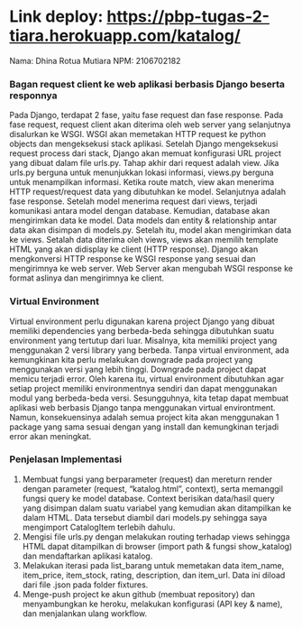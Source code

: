 # Link deploy: https://pbp-tugas-2-tiara.herokuapp.com/katalog/
Nama: Dhina Rotua Mutiara
NPM: 2106702182

### Bagan request client ke web aplikasi berbasis Django beserta responnya
Pada Django, terdapat 2 fase, yaitu fase request dan fase response. Pada fase request, request client akan diterima oleh web server yang selanjutnya disalurkan ke WSGI. WSGI akan memetakan HTTP request ke python objects dan mengeksekusi stack aplikasi. Setelah Django mengeksekusi request process dari stack, Django akan memuat konfigurasi URL project yang dibuat dalam file urls.py. Tahap akhir dari request adalah view. Jika urls.py berguna untuk menunjukkan lokasi informasi, views.py berguna untuk menampilkan informasi. Ketika route match, view akan menerima HTTP request/request data yang dibutuhkan ke model.
Selanjutnya adalah fase response. Setelah model menerima request dari views, terjadi komunikasi antara model dengan database. Kemudian, database akan mengirimkan data ke model. Data models dan entity & relationship antar data akan disimpan di models.py. Setelah itu, model akan mengirimkan data ke views. Setalah data diterima oleh views, views akan memilih template HTML yang akan didisplay ke client (HTTP response). Django akan mengkonversi HTTP response ke WSGI response yang sesuai dan mengirimnya ke web server. Web Server akan mengubah WSGI response ke format aslinya dan mengirimnya ke client.

### Virtual Environment
Virtual environment perlu digunakan karena project Django yang dibuat memiliki dependencies yang berbeda-beda sehingga dibutuhkan suatu environment yang tertutup dari luar. Misalnya, kita memiliki project yang menggunakan 2 versi library yang berbeda. Tanpa virtual environment, ada kemungkinan kita perlu melakukan downgrade pada project yang menggunakan versi yang lebih tinggi. Downgrade pada project dapat memicu terjadi error. Oleh karena itu, virtual environment dibutuhkan agar setiap project memiliki environmentnya sendiri dan dapat menggunakan modul yang berbeda-beda versi. Sesungguhnya, kita tetap dapat membuat aplikasi web berbasis Django tanpa menggunakan virtual environtment. Namun, konsekuensinya adalah semua project kita akan menggunakan 1 package yang sama sesuai dengan yang install dan kemungkinan terjadi error akan meningkat.

### Penjelasan Implementasi
1. Membuat fungsi yang berparameter (request) dan mereturn render dengan parameter (request, “katalog.html”, context), serta memanggil fungsi query ke model database. Context berisikan data/hasil query yang disimpan dalam suatu variabel yang kemudian akan ditampilkan ke dalam HTML. Data tersebut diambil dari models.py sehingga saya mengimport CatalogItem terlebih dahulu.
2. Mengisi file urls.py dengan melakukan routing terhadap views sehingga HTML dapat ditampilkan di browser (import path & fungsi show_katalog) dan mendaftarkan aplikasi katalog.
3. Melakukan iterasi pada list_barang untuk memetakan data item_name, item_price, item_stock, rating, description, dan item_url. Data ini diload dari file .json pada folder fixtures.
4. Menge-push project ke akun github (membuat repository) dan menyambungkan ke heroku, melakukan konfigurasi (API key & name), dan menjalankan ulang workflow.